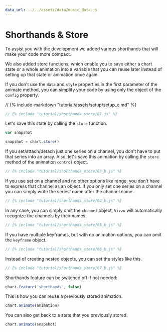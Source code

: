 ```yaml
---
data_url: ../../assets/data/music_data.js
---
```


# Shorthands & Store

To assist you with the development we added various shorthands that will make
your code more compact.

We also added store functions, which enable you to save either a chart state or
a whole animation into a variable that you can reuse later instead of setting up
that state or animation once again.

If you don't use the `data` and `style` properties in the first parameter of the
animate method, you can simplify your code by using only the object of the
`config` property.

<div id="tutorial_01"></div>

// {% include-markdown "tutorial/assets/setup/setup_c.md" %}

```javascript
// {% include "tutorial/shorthands_store/01.js" %}
```

Let's save this state by calling the `store` function.

<div id="tutorial_02"></div>

```javascript
var snapshot

snapshot = chart.store()
```

If you set/attach/detach just one series on a channel, you don't have to put
that series into an array. Also, let's save this animation by calling the
`store` method of the animation `control` object.

<div id="tutorial_03"></div>

```javascript
// {% include "tutorial/shorthands_store/03_b.js" %}
```

If you use set on a channel and no other options like range, you don't have to
express that channel as an object. If you only set one series on a channel you
can simply write the series' name after the channel name.

<div id="tutorial_04"></div>

```javascript
// {% include "tutorial/shorthands_store/04_b.js" %}
```

In any case, you can simply omit the `channel` object, `Vizzu` will
automatically recognize the channels by their names.

<div id="tutorial_05"></div>

```javascript
// {% include "tutorial/shorthands_store/05_b.js" %}
```

If you have multiple keyframes, but with no animation options, you can omit the
`keyframe` object.

<div id="tutorial_06"></div>

```javascript
// {% include "tutorial/shorthands_store/06_b.js" %}
```

Instead of creating nested objects, you can set the styles like this.

<div id="tutorial_07"></div>

```javascript
// {% include "tutorial/shorthands_store/07_b.js" %}
```

Shorthands feature can be switched off if not needed:

```javascript
chart.feature('shorthands', false)
```

This is how you can reuse a previously stored animation.

<div id="tutorial_08"></div>

```javascript
chart.animate(animation)
```

You can also get back to a state that you previously stored.

<div id="tutorial_09"></div>

```javascript
chart.animate(snapshot)
```

<script src="../assets/snippet.js" config="../shorthands_store/config.js"></script>
